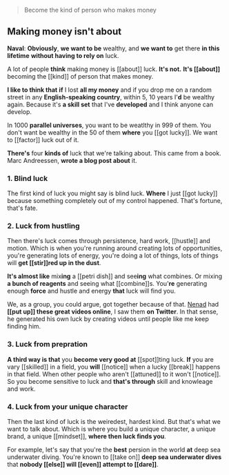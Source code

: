 > Become the kind of person who makes money

## Making money isn't about  
**Naval**:
__Obviously__,
__we want to be__ wealthy, and
__we want to__ get there __in this lifetime__ 
__without having to rely on__ luck.

A lot of people __think__ making money is [[about]] luck.
__It's not.__ 
__It's [[about]]__ becoming the [[kind]] of person that makes money.

__I like to think that__
__if__ I lost __all my money__ and if you drop me on a random street in any __English-speaking country__, 
within 5, 10 years I'__d__ be wealthy again.
Because it's __a skill set__ that I've __developed__ and I think anyone can develop.

In 1000 __parallel universes__, you want to be weatlthy in 999 of them. You don't want be wealthy in the 50 of them __where__ you [[got lucky]].
We want to [[factor]] luck out of it.

__There's__ four __kinds of__ luck that we're talking about. This came from a book. Marc Andreessen, __wrote a blog post about__ it.

### 1. Blind luck
The first kind of luck you might say is blind luck.
__Where__ I just [[got lucky]] because something completely out of my control happened. That's fortune, that's fate.

### 2. Luck from hustling
Then there's luck comes through persistence, hard work, [[hustle]] and motion. Which is
when you're running around creating lots of opportunities,
you're generating lots of energy, 
you're doing a lot of things, 
lots of things will __get [[stir]]red up in the dust__.

__It's almost like__ mix**ing** a [[petri dish]] and see**ing** what combines.
Or mixing __a bunch of reagents__ and seeing what [[combine]]s.
You'__re__ generating enough __force__ and hustle and energy __that__ luck will find you.

We, as a group, you could argue, got together because of that. [Nenad] had __[[put up]] these great videos online__, I saw them __on Twitter__. In that sense, he generated his own luck by creating videos until people like me keep finding him.

### 3. Luck from prepration
__A third way is that__
you __become very good at__ [[spot]]ting luck.
__If__ you are vary [[skilled]] in a field, you __will__ [[notice]] when a lucky [[break]] happens in that field.
When other people who aren't [[attuned]] to it won't [[notice]].
So you become sensitive to luck and __that's through__ skill and knowleage and work.

### 4. Luck from your unique character
Then the last kind of luck is the weiredest, hardest kind. But that's what we want to talk about.
Which is where you build a unique character, a unique brand, a unique [[mindset]], __where then luck finds you__.

For example, let's say that you're the __best__ persion in the world __at__ deep sea underwater diving.
You're known to [[take on]] __deep sea underwater dives__ that
__nobody [[else]] will [[even]] attempt to [[dare]]__.

<!-- links -->
[Nenad]: (https://www.youtube.com/c/Illacertus/featured)
